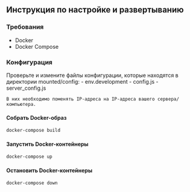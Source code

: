 ## Инструкция по настройке и развертыванию

### Требования
- Docker
- Docker Compose

### Конфигурация
Проверьте и измените файлы конфигурации, которые находятся в директории mounted/config:
    - env.development
    - config.js
    - server_config.js

    В них необходимо поменять IP-адреса на IP-адреса вашего сервера/компьютера.

#### Собрать Docker-образ
```bash
docker-compose build
```

#### Запустить Docker-контейнеры
```bash
docker-compose up
```

#### Остановить Docker-контейнеры
```bash
docker-compose down
```

